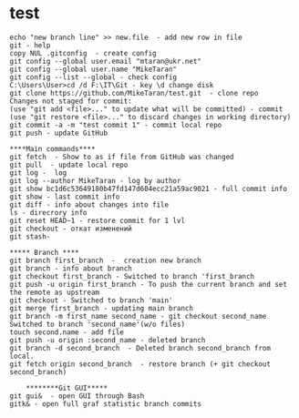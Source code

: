 # test
	echo "new branch line" >> new.file  - add new row in file
	git - help
	copy NUL .gitconfig  - create config
	git config --global user.email "mtaran@ukr.net"
	git config --global user.name "MikeTaran"
	git config --list --global - check config
	C:\Users\User>cd /d F:\IT\Git - key \d change disk
	git clone https://github.com/MikeTaran/test.git  - clone repo
	Changes not staged for commit:
	(use "git add <file>..." to update what will be committed) - commit
	(use "git restore <file>..." to discard changes in working directory)
	git commit -a -m "test commit 1" - commit local repo
	git push - update GitHub
  
	****Main commands****
	git fetch  - Show to as if file from GitHub was changed
	git pull  - update local repo
	git log -  log
	git log --author MikeTaran - log by author
	git show bc1d6c53649180b47fd147d604ecc21a59ac9021 - full commit info
	git show - last commit info
	git diff - info about changes into file
	ls - direcrory info
	git reset HEAD~1 - restore commit for 1 lvl
	git checkout - откат изменений
	git stash- 

	***** Branch ****
	git branch first_branch  -  creation new branch
	git branch - info about branch
	git checkout first_branch - Switched to branch 'first_branch
	git push -u origin first_branch - To push the current branch and set the remote as upstream
	git checkout - Switched to branch 'main'
	git merge first_branch - updating main branch
	git branch -m first_name second_name - git checkout second_name Switched to branch 'second_name'(w/o files)
	touch second.name - add file
	git push -u origin :second_name - deleted branch
	git branch -d second_branch  - Deleted branch second_branch from local.
	git fetch origin second_branch  - restore branch (+ git checkout second_branch)
	
		********Git GUI*****
	git gui&  - open GUI through Bash
	gitk& - open full graf statistic branch commits
	

